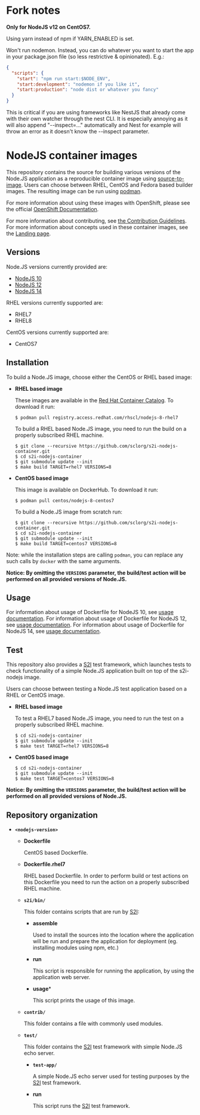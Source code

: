 # Fork notes

**Only for NodeJS v12 on CentOS7.**

Using yarn instead of npm if YARN_ENABLED is set.

Won't run nodemon. Instead, you can do whatever you want to start the app in your package.json file (so less restrictive & opinionated).
E.g.:
```json
{
  "scripts": {
    "start": "npm run start:$NODE_ENV",
    "start:development": "nodemon if you like it",
    "start:production": "node dist or whatever you fancy"
  }
}
```
This is critical if you are using frameworks like NestJS that already come with their own watcher through the nest CLI.
It is especially annoying as it will also append "--inspect=..." automatically and Nest for example will throw an error as it doesn't know the --inspect parameter.


NodeJS container images
====================

This repository contains the source for building various versions of
the Node.JS application as a reproducible container image using
[source-to-image](https://github.com/openshift/source-to-image).
Users can choose between RHEL, CentOS and Fedora based builder images.
The resulting image can be run using [podman](https://github.com/containers/libpod).

For more information about using these images with OpenShift, please see the
official [OpenShift Documentation](https://docs.okd.io/latest/using_images/s2i_images/nodejs.html).

For more information about contributing, see
[the Contribution Guidelines](https://github.com/sclorg/welcome/blob/master/contribution.md).
For more information about concepts used in these container images, see the
[Landing page](https://github.com/sclorg/welcome).


Versions
---------------
Node.JS versions currently provided are:
* [NodeJS 10](10)
* [NodeJS 12](12)
* [NodeJS 14](14)

RHEL versions currently supported are:
* RHEL7
* RHEL8

CentOS versions currently supported are:
* CentOS7


Installation
---------------
To build a Node.JS image, choose either the CentOS or RHEL based image:
*  **RHEL based image**

    These images are available in the [Red Hat Container Catalog](https://access.redhat.com/containers/#/registry.access.redhat.com/rhscl/nodejs-8-rhel7).
    To download it run:

    ```
    $ podman pull registry.access.redhat.com/rhscl/nodejs-8-rhel7
    ```

    To build a RHEL based Node.JS image, you need to run the build on a properly
    subscribed RHEL machine.

    ```
    $ git clone --recursive https://github.com/sclorg/s2i-nodejs-container.git
    $ cd s2i-nodejs-container
    $ git submodule update --init
    $ make build TARGET=rhel7 VERSIONS=8
    ```

*  **CentOS based image**

    This image is available on DockerHub. To download it run:

    ```
    $ podman pull centos/nodejs-8-centos7
    ```

    To build a Node.JS image from scratch run:

    ```
    $ git clone --recursive https://github.com/sclorg/s2i-nodejs-container.git
    $ cd s2i-nodejs-container
    $ git submodule update --init
    $ make build TARGET=centos7 VERSIONS=8
    ```

Note: while the installation steps are calling `podman`, you can replace any such calls by `docker` with the same arguments.

**Notice: By omitting the `VERSIONS` parameter, the build/test action will be performed
on all provided versions of Node.JS.**


Usage
---------------------------------

For information about usage of Dockerfile for NodeJS 10,
see [usage documentation](10/README.md).
For information about usage of Dockerfile for NodeJS 12,
see [usage documentation](12/README.md).
For information about usage of Dockerfile for NodeJS 14,
see [usage documentation](14/README.md).

Test
---------------------
This repository also provides a [S2I](https://github.com/openshift/source-to-image) test framework,
which launches tests to check functionality of a simple Node.JS application built on top of the s2i-nodejs image.

Users can choose between testing a Node.JS test application based on a RHEL or CentOS image.

*  **RHEL based image**

    To test a RHEL7 based Node.JS image, you need to run the test on a properly
    subscribed RHEL machine.

    ```
    $ cd s2i-nodejs-container
    $ git submodule update --init
    $ make test TARGET=rhel7 VERSIONS=8
    ```

*  **CentOS based image**

    ```
    $ cd s2i-nodejs-container
    $ git submodule update --init
    $ make test TARGET=centos7 VERSIONS=8
    ```

**Notice: By omitting the `VERSIONS` parameter, the build/test action will be performed
on all provided versions of Node.JS.**


Repository organization
------------------------
* **`<nodejs-version>`**

    * **Dockerfile**

        CentOS based Dockerfile.

    * **Dockerfile.rhel7**

        RHEL based Dockerfile. In order to perform build or test actions on this
        Dockerfile you need to run the action on a properly subscribed RHEL machine.

    * **`s2i/bin/`**

        This folder contains scripts that are run by [S2I](https://github.com/openshift/source-to-image):

        *   **assemble**

            Used to install the sources into the location where the application
            will be run and prepare the application for deployment (eg. installing
            modules using npm, etc.)

        *   **run**

            This script is responsible for running the application, by using the
            application web server.

        *   **usage***

            This script prints the usage of this image.

    * **`contrib/`**

        This folder contains a file with commonly used modules.

    * **`test/`**

        This folder contains the [S2I](https://github.com/openshift/source-to-image)
        test framework with simple Node.JS echo server.

        * **`test-app/`**

            A simple Node.JS echo server used for testing purposes by the [S2I](https://github.com/openshift/source-to-image) test framework.

        * **run**

            This script runs the [S2I](https://github.com/openshift/source-to-image) test framework.

